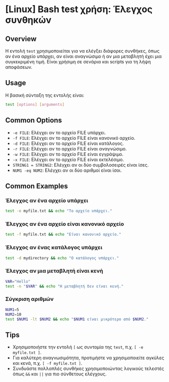 # [Linux] Bash test χρήση: Έλεγχος συνθηκών

## Overview
Η εντολή `test` χρησιμοποιείται για να ελέγξει διάφορες συνθήκες, όπως αν ένα αρχείο υπάρχει, αν είναι αναγνώσιμο ή αν μια μεταβλητή έχει μια συγκεκριμένη τιμή. Είναι χρήσιμη σε σενάρια και scripts για τη λήψη αποφάσεων.

## Usage
Η βασική σύνταξη της εντολής είναι:

```bash
test [options] [arguments]
```

## Common Options
- `-e FILE`: Ελέγχει αν το αρχείο FILE υπάρχει.
- `-f FILE`: Ελέγχει αν το αρχείο FILE είναι κανονικό αρχείο.
- `-d FILE`: Ελέγχει αν το αρχείο FILE είναι κατάλογος.
- `-r FILE`: Ελέγχει αν το αρχείο FILE είναι αναγνώσιμο.
- `-w FILE`: Ελέγχει αν το αρχείο FILE είναι εγγράψιμο.
- `-x FILE`: Ελέγχει αν το αρχείο FILE είναι εκτελέσιμο.
- `STRING1 = STRING2`: Ελέγχει αν οι δύο συμβολοσειρές είναι ίσες.
- `NUM1 -eq NUM2`: Ελέγχει αν οι δύο αριθμοί είναι ίσοι.

## Common Examples
### Έλεγχος αν ένα αρχείο υπάρχει
```bash
test -e myfile.txt && echo "Το αρχείο υπάρχει."
```

### Έλεγχος αν ένα αρχείο είναι κανονικό αρχείο
```bash
test -f myfile.txt && echo "Είναι κανονικό αρχείο."
```

### Έλεγχος αν ένας κατάλογος υπάρχει
```bash
test -d mydirectory && echo "Ο κατάλογος υπάρχει."
```

### Έλεγχος αν μια μεταβλητή είναι κενή
```bash
VAR="Hello"
test -n "$VAR" && echo "Η μεταβλητή δεν είναι κενή."
```

### Σύγκριση αριθμών
```bash
NUM1=5
NUM2=10
test $NUM1 -lt $NUM2 && echo "$NUM1 είναι μικρότερο από $NUM2."
```

## Tips
- Χρησιμοποιήστε την εντολή `[` ως συντομία της `test`, π.χ. `[ -e myfile.txt ]`.
- Για καλύτερη αναγνωσιμότητα, προτιμήστε να χρησιμοποιείτε αγκύλες και κενά, π.χ. `[ -f myfile.txt ]`.
- Συνδυάστε πολλαπλές συνθήκες χρησιμοποιώντας λογικούς τελεστές όπως `&&` και `||` για πιο σύνθετους ελέγχους.